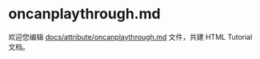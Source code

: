oncanplaythrough.md
===

欢迎您编辑 <a target="__blank" href="https://github.com/jaywcjlove/html-tutorial/blob/master/docs/attribute/oncanplaythrough.md">docs/attribute/oncanplaythrough.md</a> 文件，共建 HTML Tutorial 文档。